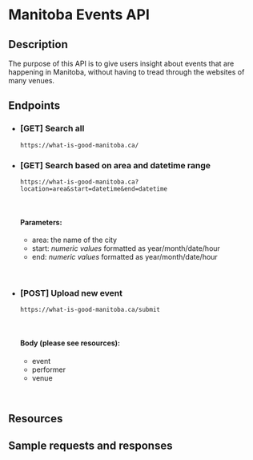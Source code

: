 # Manitoba Events API

## Description

The purpose of this API is to give users insight about events that are happening in Manitoba, without having to tread through the websites of many venues.

## Endpoints
- ### [GET] Search all
    ```https://what-is-good-manitoba.ca/```


- ### [GET] Search based on area and datetime range
    ```https://what-is-good-manitoba.ca?location=area&start=datetime&end=datetime```

  <br>

    #### Parameters: 
    - area: the name of the city
    - start: *numeric values* formatted as year/month/date/hour
    - end: *numeric values* formatted as year/month/date/hour

<br>

- ### [POST] Upload new event
    ```https://what-is-good-manitoba.ca/submit```

  <br>

    #### Body (please see resources): 
    - event
    - performer
    - venue

<br>

## Resources

## Sample requests and responses
